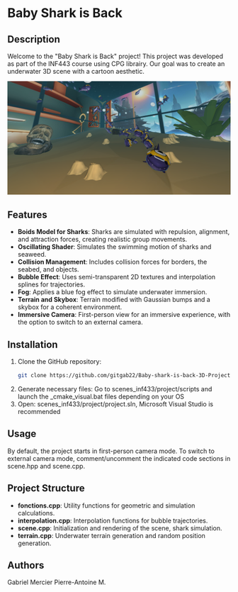 # Baby Shark is Back

## Description
Welcome to the "Baby Shark is Back" project! This project was developed as part of the INF443 course using CPG librairy. Our goal was to create an underwater 3D scene with a cartoon aesthetic.


![Underwater Scene Preview](images/Illustration.png)

## Features
- **Boids Model for Sharks**: Sharks are simulated with repulsion, alignment, and attraction forces, creating realistic group movements.
- **Oscillating Shader**: Simulates the swimming motion of sharks and seaweed.
- **Collision Management**: Includes collision forces for borders, the seabed, and objects.
- **Bubble Effect**: Uses semi-transparent 2D textures and interpolation splines for trajectories.
- **Fog**: Applies a blue fog effect to simulate underwater immersion.
- **Terrain and Skybox**: Terrain modified with Gaussian bumps and a skybox for a coherent environment.
- **Immersive Camera**: First-person view for an immersive experience, with the option to switch to an external camera.

## Installation
1. Clone the GitHub repository:
   ```bash
   git clone https://github.com/gitgab22/Baby-shark-is-back-3D-Project.git
2. Generate necessary files:
   Go to scenes_inf433/project/scripts and launch the _cmake_visual.bat files depending on your OS
3. Open:
   scenes_inf433/project/project.sln, Microsoft Visual Studio is recommended

## Usage
By default, the project starts in first-person camera mode.
To switch to external camera mode, comment/uncomment the indicated code sections in scene.hpp and scene.cpp.

## Project Structure
- **fonctions.cpp**: Utility functions for geometric and simulation calculations.
- **interpolation.cpp**: Interpolation functions for bubble trajectories.
- **scene.cpp**: Initialization and rendering of the scene, shark simulation.
- **terrain.cpp**: Underwater terrain generation and random position generation.

## Authors
Gabriel Mercier
Pierre-Antoine M.
